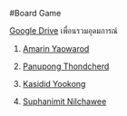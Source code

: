 #Board Game 

[Google Drive](https://drive.google.com/drive/folders/1j_I0HOPhD_l8EV1F_v9PA3OFqQt7RYgT)
เพื่อนรวมอุดมการณ์ 

1. [Amarin Yaowarod](https://6530200908.github.io/)

2. [Panupong Thondcherd](https://6530200339.github.io/)

3. [Kasidid Yookong](https://kasidid-y.github.io/)

4. [Suphanimit Nilchawee](https://6530200517.github.io/)

